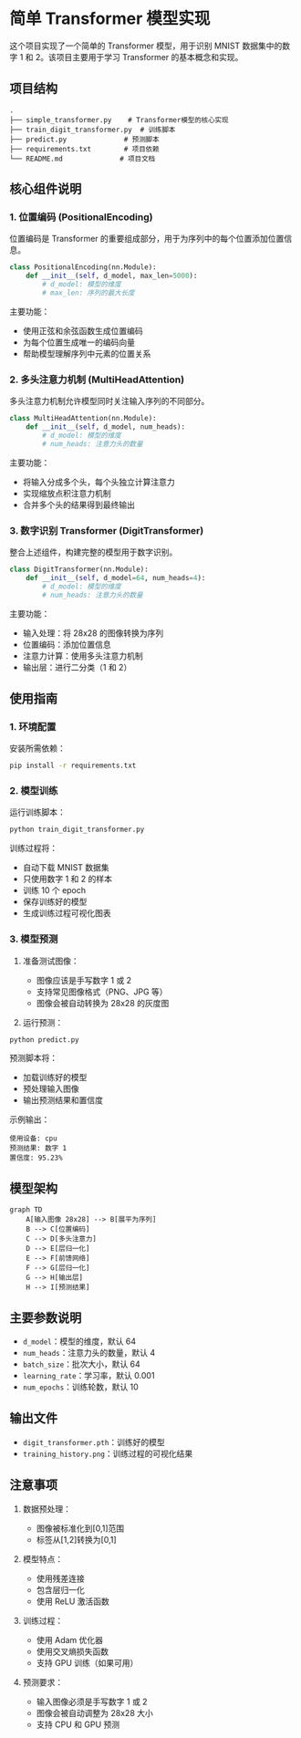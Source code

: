 # 简单 Transformer 模型实现

这个项目实现了一个简单的 Transformer 模型，用于识别 MNIST 数据集中的数字 1 和 2。该项目主要用于学习 Transformer 的基本概念和实现。

## 项目结构

```
.
├── simple_transformer.py    # Transformer模型的核心实现
├── train_digit_transformer.py  # 训练脚本
├── predict.py              # 预测脚本
├── requirements.txt        # 项目依赖
└── README.md              # 项目文档
```

## 核心组件说明

### 1. 位置编码 (PositionalEncoding)

位置编码是 Transformer 的重要组成部分，用于为序列中的每个位置添加位置信息。

```python
class PositionalEncoding(nn.Module):
    def __init__(self, d_model, max_len=5000):
        # d_model: 模型的维度
        # max_len: 序列的最大长度
```

主要功能：

- 使用正弦和余弦函数生成位置编码
- 为每个位置生成唯一的编码向量
- 帮助模型理解序列中元素的位置关系

### 2. 多头注意力机制 (MultiHeadAttention)

多头注意力机制允许模型同时关注输入序列的不同部分。

```python
class MultiHeadAttention(nn.Module):
    def __init__(self, d_model, num_heads):
        # d_model: 模型的维度
        # num_heads: 注意力头的数量
```

主要功能：

- 将输入分成多个头，每个头独立计算注意力
- 实现缩放点积注意力机制
- 合并多个头的结果得到最终输出

### 3. 数字识别 Transformer (DigitTransformer)

整合上述组件，构建完整的模型用于数字识别。

```python
class DigitTransformer(nn.Module):
    def __init__(self, d_model=64, num_heads=4):
        # d_model: 模型的维度
        # num_heads: 注意力头的数量
```

主要功能：

- 输入处理：将 28x28 的图像转换为序列
- 位置编码：添加位置信息
- 注意力计算：使用多头注意力机制
- 输出层：进行二分类（1 和 2）

## 使用指南

### 1. 环境配置

安装所需依赖：

```bash
pip install -r requirements.txt
```

### 2. 模型训练

运行训练脚本：

```bash
python train_digit_transformer.py
```

训练过程将：

- 自动下载 MNIST 数据集
- 只使用数字 1 和 2 的样本
- 训练 10 个 epoch
- 保存训练好的模型
- 生成训练过程可视化图表

### 3. 模型预测

1. 准备测试图像：

   - 图像应该是手写数字 1 或 2
   - 支持常见图像格式（PNG、JPG 等）
   - 图像会被自动转换为 28x28 的灰度图

2. 运行预测：

```bash
python predict.py
```

预测脚本将：

- 加载训练好的模型
- 预处理输入图像
- 输出预测结果和置信度

示例输出：

```
使用设备: cpu
预测结果: 数字 1
置信度: 95.23%
```

## 模型架构

```mermaid
graph TD
    A[输入图像 28x28] --> B[展平为序列]
    B --> C[位置编码]
    C --> D[多头注意力]
    D --> E[层归一化]
    E --> F[前馈网络]
    F --> G[层归一化]
    G --> H[输出层]
    H --> I[预测结果]
```

## 主要参数说明

- `d_model`：模型的维度，默认 64
- `num_heads`：注意力头的数量，默认 4
- `batch_size`：批次大小，默认 64
- `learning_rate`：学习率，默认 0.001
- `num_epochs`：训练轮数，默认 10

## 输出文件

- `digit_transformer.pth`：训练好的模型
- `training_history.png`：训练过程的可视化结果

## 注意事项

1. 数据预处理：

   - 图像被标准化到[0,1]范围
   - 标签从[1,2]转换为[0,1]

2. 模型特点：

   - 使用残差连接
   - 包含层归一化
   - 使用 ReLU 激活函数

3. 训练过程：

   - 使用 Adam 优化器
   - 使用交叉熵损失函数
   - 支持 GPU 训练（如果可用）

4. 预测要求：
   - 输入图像必须是手写数字 1 或 2
   - 图像会被自动调整为 28x28 大小
   - 支持 CPU 和 GPU 预测
